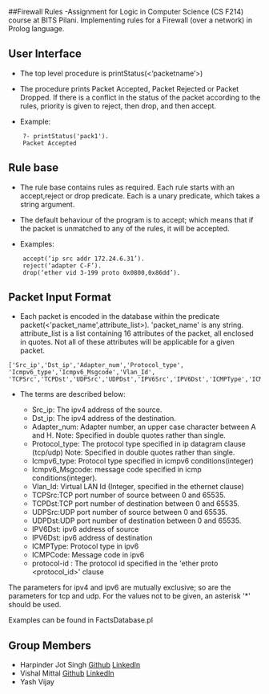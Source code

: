 ##Firewall Rules
-Assignment for Logic in Computer Science (CS F214) course at BITS Pilani. Implementing rules for a Firewall (over a network) in Prolog language.

## User Interface
- The top level procedure is printStatus(<’packetname’>)

- The procedure prints Packet Accepted, Packet Rejected or Packet Dropped. If there is a conflict in the status of the packet according to the rules, priority is given to reject, then drop, and then accept.

- Example:  
```
    ?- printStatus('pack1').
    Packet Accepted
```

## Rule base
- The rule base contains rules as required. Each rule starts with an accept,reject or drop predicate. Each is a unary predicate, which takes a string argument.

- The default behaviour of the program is to accept; which means that if the packet is unmatched to any of the rules, it will be accepted. 

- Examples:
```
    accept(‘ip src addr 172.24.6.31’).
    reject(‘adapter C-F’).
    drop(‘ether vid 3-199 proto 0x0800,0x86dd’).
```

## Packet Input Format
- Each packet is encoded in the database within the predicate packet(<'packet_name',attribute_list>).
'packet_name' is any string.
attribute_list is a list containing 16 attributes of the packet, all enclosed in quotes. Not all of these attributes will be applicable for a given packet.
```
['Src_ip','Dst_ip','Adapter_num','Protocol_type', 'Icmpv6_type','Icmpv6_Msgcode','Vlan_Id', 'TCPSrc','TCPDst','UDPSrc','UDPDst','IPV6Src','IPV6Dst','ICMPType','ICMPCode','protocolId']
```

- The terms are described below:

    - Src_ip: The ipv4 address of the source.
    - Dst_ip: The ipv4 address of the destination.
    - Adapter_num: Adapter number, an upper case character between A and H. Note: Specified in double quotes rather than single.
    - Protocol_type: The protocol type specified in ip datagram clause (tcp/udp) Note: Specified in double quotes rather than single.
    - Icmpv6_type: Protocol type specified in icmpv6 conditions(integer)
    - Icmpv6_Msgcode: message code specified in icmp conditions(integer).
    - Vlan_Id: Virtual LAN Id (Integer, specified in the ethernet clause) 
    - TCPSrc:TCP port number of source between 0 and 65535.
    - TCPDst:TCP port number of destination between 0 and 65535.
    - UDPSrc:UDP port number of source between 0 and 65535.
    - UDPDst:UDP port number of destination between 0 and 65535.
    - IPV6Dst: ipv6 address of source
    - IPV6Dst: ipv6 address of destination
    - ICMPType: Protocol type in ipv6 
    - ICMPCode: Message code in ipv6
    - protocol-id : The protocol id specified in the 'ether proto <protocol_id>' clause

The parameters for ipv4 and ipv6 are mutually exclusive; so are the parameters for tcp and udp. For the values not to be given, an asterisk '*' should be used.

Examples can be found in FactsDatabase.pl

## Group Members

- Harpinder Jot Singh [Github](https://github.com/HarpinderJotSingh) [LinkedIn](https://www.linkedin.com/in/harpinder-jot-singh-248b92155/?originalSubdomain=in)
- Vishal Mittal [Github](https://github.com/vismit2000) [LinkedIn](https://www.linkedin.com/in/vishal-mittal-113494157/)
- Yash Vijay
